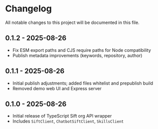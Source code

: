 # Changelog

All notable changes to this project will be documented in this file.

## 0.1.2 - 2025-08-26
- Fix ESM export paths and CJS require paths for Node compatibility
- Publish metadata improvements (keywords, repository, author)

## 0.1.1 - 2025-08-26
- Initial publish adjustments; added files whitelist and prepublish build
- Removed demo web UI and Express server

## 0.1.0 - 2025-08-26
- Initial release of TypeScript Sift org API wrapper
- Includes `SiftClient`, `ChatbotSiftClient`, `SkillsClient`
